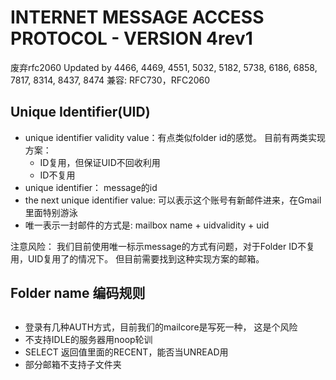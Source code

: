 # INTERNET MESSAGE ACCESS PROTOCOL - VERSION 4rev1
废弃rfc2060
Updated by 4466, 4469, 4551, 5032, 5182, 5738, 6186, 6858, 7817, 8314, 8437, 8474
兼容: RFC730，RFC2060

## Unique Identifier(UID)
- unique identifier validity value：有点类似folder id的感觉。
  目前有两类实现方案：
  - ID复用，但保证UID不回收利用
  - ID不复用
- unique identifier： message的id
- the next unique identifier value: 可以表示这个账号有新邮件进来，在Gmail里面特别游泳
- 唯一表示一封邮件的方式是: mailbox name + uidvalidity + uid

注意风险： 我们目前使用唯一标示message的方式有问题，对于Folder ID不复用，UID复用了的情况下。
但目前需要找到这种实现方案的邮箱。
## Folder name 编码规则

## 
- 登录有几种AUTH方式，目前我们的mailcore是写死一种， 这是个风险
- 不支持IDLE的服务器用noop轮训
- SELECT 返回值里面的RECENT，能否当UNREAD用
- 部分邮箱不支持子文件夹